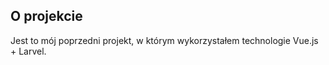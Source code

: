 ## O projekcie

<p>
Jest to mój poprzedni projekt, w którym wykorzystałem technologie Vue.js + Larvel.
</p>
